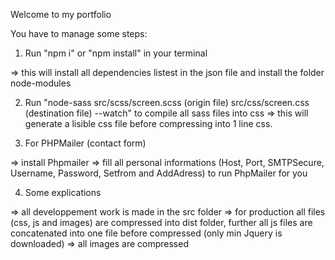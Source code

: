 Welcome to my portfolio

You have to manage some steps:

1) Run "npm i" or "npm install" in your terminal

=> this will install all dependencies listest in the json file and install the folder node-modules

2) Run "node-sass src/scss/screen.scss (origin file) src/css/screen.css (destination file) --watch" to compile all sass files into css => this will
  generate a lisible css file before compressing into 1 line css.

3) For PHPMailer (contact form)

=> install Phpmailer
=> fill all personal informations (Host, Port, SMTPSecure, Username, Password, Setfrom and AddAdress) to run PhpMailer for you

4) Some explications

=> all developpement work is made in the src folder
=> for production all files (css, js and images) are compressed into dist folder, further all js files are concatenated into one file before compressed (only min Jquery is downloaded)
=> all images are compressed
